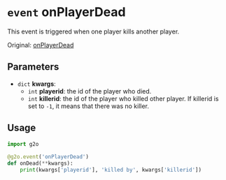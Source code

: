 # `event` onPlayerDead
This event is triggered when one player kills another player.

Original: [onPlayerDead](https://gothicmultiplayerteam.gitlab.io/docs/0.3.0/script-reference/server-events/player/onPlayerDead/)

## Parameters
* `dict` **kwargs**:
    * `int` **playerid**: the id of the player who died.
    * `int` **killerid**: the id of the player who killed other player. If killerid is set to `-1`, it means that there was no killer.
    
## Usage
```python
import g2o
        
@g2o.event('onPlayerDead')
def onDead(**kwargs):
    print(kwargs['playerid'], 'killed by', kwargs['killerid'])
```